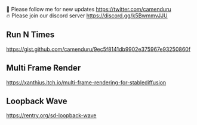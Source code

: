 🐣 Please follow me for new updates https://twitter.com/camenduru <br />
🔥 Please join our discord server https://discord.gg/k5BwmmvJJU

## Run N Times
https://gist.github.com/camenduru/9ec5f8141db9902e375967e93250860f

## Multi Frame Render
https://xanthius.itch.io/multi-frame-rendering-for-stablediffusion

## Loopback Wave
https://rentry.org/sd-loopback-wave
